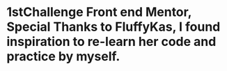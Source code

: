 # 1stChallenge Front end Mentor, Special Thanks to FluffyKas, I found inspiration to re-learn her code and practice by myself.
